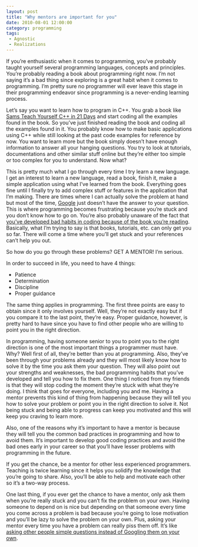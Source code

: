 ```yaml
---
layout: post
title: "Why mentors are important for you"
date: 2010-08-01 12:00:00
category: programming
tags:
 - Agnostic
 - Realizations
---
```


If you’re enthusiastic when it comes to programming, you’ve probably taught yourself several programming languages, concepts and principles. You’re probably reading a book about programming right now. I’m not saying it’s a bad thing since exploring is a great habit when it comes to programming. I’m pretty sure no programmer will ever leave this stage in their programming endeavor since programming is a never-ending learning process.

Let’s say you want to learn how to program in C++. You grab a book like [Sams Teach Yourself C++ in 21 Days](http://www.amazon.com/Sams-Teach-Yourself-Days-5th/dp/0672327112) and start coding all the examples found in the book. So you’ve just finished reading the book and coding all the examples found in it. You probably know how to make basic applications using C++ while still looking at the past code examples for reference by now. You want to learn more but the book simply doesn’t have enough information to answer all your hanging questions. You try to look at tutorials, documentations and other similar stuff online but they’re either too simple or too complex for you to understand. Now what?

This is pretty much what I go through every time I try learn a new language. I get an interest to learn a new language, read a book, finish it, make a simple application using what I’ve learned from the book. Everything goes fine until I finally try to add complex stuff or features in the application that I’m making. There are times where I can actually solve the problem at hand but most of the time, [Google](http://google.com/) just doesn’t have the answer to your question. This is where programming becomes frustrating because you’re stuck and you don’t know how to go on. You’re also probably unaware of the fact that [you’ve developed bad habits in coding because of the book you’re reading](http://kaczanowscy.pl/tomek/2010-01/programming-books-promote-code-smells). Basically, what I’m trying to say is that books, tutorials, etc. can only get you so far. There will come a time where you’ll get stuck and your references can’t help you out.

So how do you go through these problems? GET A MENTOR! I’m serious.

In order to succeed in life, you need to have 4 things:
* Patience
* Determination
* Discipline
* Proper guidance

The same thing applies in programming. The first three points are easy to obtain since it only involves yourself. Well, they’re not exactly easy but if you compare it to the last point, they’re easy. Proper guidance, however, is pretty hard to have since you have to find other people who are willing to point you in the right direction.

In programming, having someone senior to you to point you to the right direction is one of the most important things a programmer must have. Why? Well first of all, they’re better than you at programming. Also, they’ve been through your problems already and they will most likely know how to solve it by the time you ask them your question. They will also point out your strengths and weaknesses, the bad programming habits that you’ve developed and tell you how to fix them. One thing I noticed from my friends is that they will stop coding the moment they’re stuck with what they’re doing. I think that goes for everyone, including you and me. Having a mentor prevents this kind of thing from happening because they will tell you how to solve your problem or point you in the right direction to solve it. Not being stuck and being able to progress can keep you motivated and this will keep you craving to learn more.

Also, one of the reasons why it’s important to have a mentor is because they will tell you the common bad practices in programming and how to avoid them. It’s important to develop good coding practices and avoid the bad ones early in your career so that you’ll have lesser problems with programming in the future.

If you get the chance, be a mentor for other less experienced programmers. Teaching is twice learning since it helps you solidify the knowledge that you’re going to share. Also, you’ll be able to help and motivate each other so it’s a two-way process.

One last thing, if you ever get the chance to have a mentor, only ask them when you’re really stuck and you can’t fix the problem on your own. Having someone to depend on is nice but depending on that someone every time you come across a problem is bad because you’re going to lose motivation and you’ll be lazy to solve the problem on your own. Plus, asking your mentor every time you have a problem can really piss them off. It’s like [asking other people simple questions instead of Googling them on your own](http://lmgtfy.com/).

